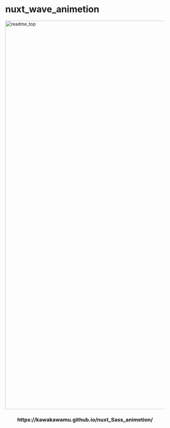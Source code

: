 # nuxt_wave_animetion

<img width="1229" alt="readme_top" src="https://github.com/kawakawamu/nuxt_Sass_animetion/assets/56011845/4081e135-f1ec-4175-bca8-4b1c4c20806f">

<h3 align="center">https://kawakawamu.github.io/nuxt_Sass_animetion/</h3>

